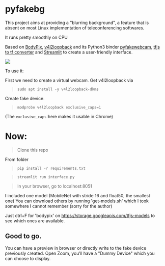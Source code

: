 # pyfakebg

This project aims at providing a "blurring background", a feature that is absent on most Linux implementation of teleconferencing softwares.

It runs pretty smoothly on CPU

Based on [BodyPix](https://github.com/tensorflow/tfjs-models/tree/master/body-pix), [v4l2loopback](https://github.com/umlaeute/v4l2loopback) and its Python3 binder [pyfakewebcam](https://github.com/jremmons/pyfakewebcam), [tfjs to tf converter](https://github.com/patlevin/tfjs-to-tf) and [Streamlit](https://github.com/streamlit/streamlit) to create a user-friendly interface.

![](docs/demo.gif)


To use it:

First we need to create a virtual webcam.
Get v4l2loopback via
> `sudo apt install -y v4l2loopback-dkms`

Create fake device:
> `modprobe v4l2loopback exclusive_caps=1`

(The `exclusive_caps` here makes it usable in Chrome)

# Now:
> Clone this repo

From folder
> `pip install -r requirements.txt`

> `streamlit run interface.py`

> In your browser, go to localhost:8051


I included one model (MobileNet with stride 16 and float50, the smallest one)
You can download others by running 'get-models.sh' which I took somewhere I cannot remember (sorry for the author)

Just ctrl+F for 'bodypix' on https://storage.googleapis.com/tfjs-models to see which ones are available.

## Good to go.
You can have a preview in browser or directly write to the fake device previously created. Open Zoom, you'll have a "Dummy Device" which you can choose to display.
